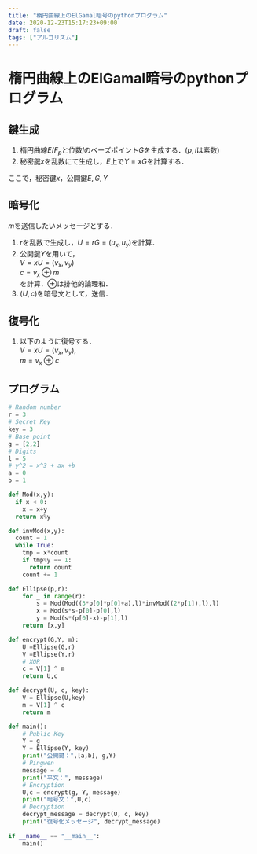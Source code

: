 ```yaml
---
title: "楕円曲線上のElGamal暗号のpythonプログラム"
date: 2020-12-23T15:17:23+09:00
draft: false
tags: ["アルゴリズム"] 
---
```

<!--more-->
# 楕円曲線上のElGamal暗号のpythonプログラム
## 鍵生成
1. 楕円曲線$E/F_p$と位数$l$のベーズポイント$G$を生成する．($p,l$は素数)
2. 秘密鍵$x$を乱数にて生成し，$E$上で$Y=xG$を計算する．

ここで，秘密鍵$x$，公開鍵$E,G,Y$

## 暗号化
$m$を送信したいメッセージとする．
1. $r$を乱数で生成し，$U=rG=(u_x,u_y)$を計算．
2. 公開鍵$Y$を用いて，  
   $V = xU =(v_x,v_y)$  
   $c=v_x\oplus m$  
   を計算．$\oplus$は排他的論理和．
3. $(U,c)$を暗号文として，送信．

## 復号化
1. 以下のように復号する．  
$V=xU=(v_x,v_y)$,  
$m=v_x\oplus c$

## プログラム
```python
# Random number
r = 3
# Secret Key
key = 3
# Base point
g = [2,2]
# Digits
l = 5
# y^2 = x^3 + ax +b
a = 0
b = 1

def Mod(x,y):
  if x < 0:
    x = x+y
  return x%y

def invMod(x,y):
  count = 1
  while True:
    tmp = x*count
    if tmp%y == 1:
      return count
    count += 1

def Ellipse(p,r):
    for _ in range(r):
        s = Mod(Mod((3*p[0]*p[0]+a),l)*invMod((2*p[1]),l),l)
        x = Mod(s*s-p[0]-p[0],l)
        y = Mod(s*(p[0]-x)-p[1],l)
    return [x,y]

def encrypt(G,Y, m):
    U =Ellipse(G,r)
    V =Ellipse(Y,r)
    # XOR
    c = V[1] ^ m
    return U,c

def decrypt(U, c, key):
    V = Ellipse(U,key)
    m = V[1] ^ c
    return m

def main():
    # Public Key
    Y = g
    Y = Ellipse(Y, key) 
    print("公開鍵：",[a,b], g,Y)
    # Pingwen
    message = 4
    print("平文：", message)
    # Encryption
    U,c = encrypt(g, Y, message)
    print("暗号文：",U,c)
    # Decryption
    decrypt_message = decrypt(U, c, key)
    print("復号化メッセージ", decrypt_message)
    
if __name__ == "__main__":
    main()
```
